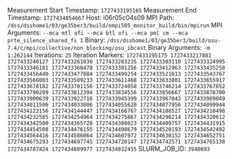 Measurement Start Timestamp: `1727433195165`
Measurement End Timestamp: `1727434854667`
Host: i06r05c04s09
MPI Path: `/dss/dsshome1/03/ge35ber3/build/ompi505_monitor_build/bin/mpirun`
MPI Arguments: `--mca mtl ofi --mca btl ofi --mca pml cm --mca prte_silence_shared_fs 1`
Binary: `/dss/dsshome1/03/ge35ber3/build/osu-7.4/c/mpi/collective/non_blocking/osu_ibcast`
Binary Arguments: `-m 1:262144`
Iterations: `25`
Iteration Markers: `1727433195175 1727433217881 1727433240127 1727433261830 1727433283235 1727433303110 1727433324995 1727433346181 1727433368478 1727433391256 1727433412963 1727433435258 1727433456440 1727433477884 1727433499254 1727433521613 1727433543767 1727433566003 1727433589233 1727433611468 1727433633801 1727433655917 1727433678182 1727433701156 1727433724058 1727433746214 1727433767852 1727433790209 1727433812394 1727433834556 1727433856667 1727433878700 1727433900639 1727433922716 1727433945399 1727433967043 1727433989049 1727434011506 1727434033806 1727434055620 1727434077956 1727434099944 1727434122156 1727434144447 1727434166767 1727434188527 1727434210498 1727434232585 1727434254964 1727434275867 1727434298214 1727434320612 1727434342500 1727434365728 1727434388023 1727434409757 1727434431915 1727434454508 1727434476155 1727434498679 1727434520193 1727434542492 1727434564416 1727434586064 1727434607972 1727434630152 1727434652751 1727434675293 1727434697745 1727434720147 1727434742571 1727434765138 1727434787424 1727434809977 1727434832455`
SLURM_JOB_ID: `3940693`
